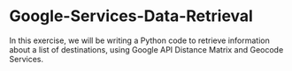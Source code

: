 # Google-Services-Data-Retrieval
In this exercise, we will be writing a Python code to retrieve information about a list of destinations, using Google API Distance Matrix and Geocode Services.
